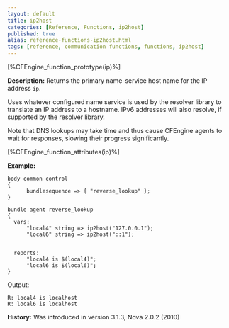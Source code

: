 ```yaml
---
layout: default
title: ip2host
categories: [Reference, Functions, ip2host]
published: true
alias: reference-functions-ip2host.html
tags: [reference, communication functions, functions, ip2host]
---
```


[%CFEngine_function_prototype(ip)%]

**Description:** Returns the primary name-service host name for the IP address 
`ip`.

Uses whatever configured name service is used by the resolver library to
translate an IP address to a hostname. IPv6 addresses will also resolve,
if supported by the resolver library.

Note that DNS lookups may take time and thus cause CFEngine agents to
wait for responses, slowing their progress significantly.

[%CFEngine_function_attributes(ip)%]

**Example:**

```cf3
body common control
{
      bundlesequence => { "reverse_lookup" };
}

bundle agent reverse_lookup
{
  vars:
      "local4" string => ip2host("127.0.0.1");
      "local6" string => ip2host("::1");


  reports:
      "local4 is $(local4)";
      "local6 is $(local6)";
}
```

Output:

```
R: local4 is localhost
R: local6 is localhost
```

**History:** Was introduced in version 3.1.3, Nova 2.0.2 (2010)
